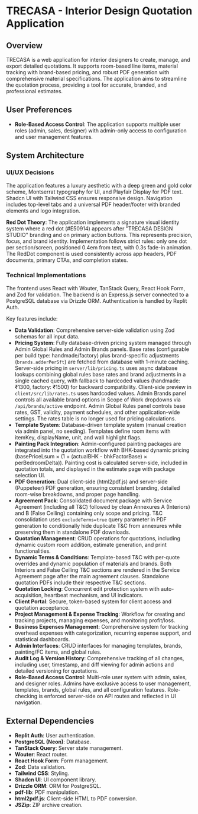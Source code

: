 # TRECASA - Interior Design Quotation Application

## Overview

TRECASA is a web application for interior designers to create, manage, and export detailed quotations. It supports room-based line items, material tracking with brand-based pricing, and robust PDF generation with comprehensive material specifications. The application aims to streamline the quotation process, providing a tool for accurate, branded, and professional estimates.

## User Preferences

- **Role-Based Access Control**: The application supports multiple user roles (admin, sales, designer) with admin-only access to configuration and user management features.

## System Architecture

### UI/UX Decisions

The application features a luxury aesthetic with a deep green and gold color scheme, Montserrat typography for UI, and Playfair Display for PDF text. Shadcn UI with Tailwind CSS ensures responsive design. Navigation includes top-level tabs and a universal PDF header/footer with branded elements and logo integration.

**Red Dot Theory**: The application implements a signature visual identity system where a red dot (#E50914) appears after "TRECASA DESIGN STUDIO" branding and on primary action buttons. This represents precision, focus, and brand identity. Implementation follows strict rules: only one dot per section/screen, positioned 0.4em from text, with 0.3s fade-in animation. The RedDot component is used consistently across app headers, PDF documents, primary CTAs, and completion states.

### Technical Implementations

The frontend uses React with Wouter, TanStack Query, React Hook Form, and Zod for validation. The backend is an Express.js server connected to a PostgreSQL database via Drizzle ORM. Authentication is handled by Replit Auth.

Key features include:
- **Data Validation**: Comprehensive server-side validation using Zod schemas for all input data.
- **Pricing System**: Fully database-driven pricing system managed through Admin Global Rules and Admin Brands panels. Base rates (configurable per build type: handmade/factory) plus brand-specific adjustments (`brands.adderPerSft`) are fetched from database with 1-minute caching. Server-side pricing in `server/lib/pricing.ts` uses async database lookups combining global rules base rates and brand adjustments in a single cached query, with fallback to hardcoded values (handmade: ₹1300, factory: ₹1500) for backward compatibility. Client-side preview in `client/src/lib/rates.ts` uses hardcoded values. Admin Brands panel controls all available brand options in Scope of Work dropdowns via `/api/brands/active` endpoint. Admin Global Rules panel controls base rates, GST, validity, payment schedules, and other application-wide settings. The rates table is no longer used for pricing calculations.
- **Template System**: Database-driven template system (manual creation via admin panel, no seeding). Templates define room items with itemKey, displayName, unit, and wall highlight flags.
- **Painting Pack Integration**: Admin-configured painting packages are integrated into the quotation workflow with BHK-based dynamic pricing (basePriceLsum × (1 + (actualBHK - bhkFactorBase) × perBedroomDelta)). Painting cost is calculated server-side, included in quotation totals, and displayed in the estimate page with package selection UI.
- **PDF Generation**: Dual client-side (html2pdf.js) and server-side (Puppeteer) PDF generation, ensuring consistent branding, detailed room-wise breakdowns, and proper page handling.
- **Agreement Pack**: Consolidated document package with Service Agreement (including all T&C) followed by clean Annexures A (Interiors) and B (False Ceiling) containing only scope and pricing. T&C consolidation uses `excludeTerms=true` query parameter in PDF generation to conditionally hide duplicate T&C from annexures while preserving them in standalone PDF downloads.
- **Quotation Management**: CRUD operations for quotations, including dynamic custom room addition, estimate generation, and print functionalities.
- **Dynamic Terms & Conditions**: Template-based T&C with per-quote overrides and dynamic population of materials and brands. Both Interiors and False Ceiling T&C sections are rendered in the Service Agreement page after the main agreement clauses. Standalone quotation PDFs include their respective T&C sections.
- **Quotation Locking**: Concurrent edit protection system with auto-acquisition, heartbeat mechanism, and UI indicators.
- **Client Portal**: Secure, token-based system for client access and quotation acceptance.
- **Project Management & Expense Tracking**: Workflow for creating and tracking projects, managing expenses, and monitoring profit/loss.
- **Business Expenses Management**: Comprehensive system for tracking overhead expenses with categorization, recurring expense support, and statistical dashboards.
- **Admin Interfaces**: CRUD interfaces for managing templates, brands, painting/FC items, and global rules.
- **Audit Log & Version History**: Comprehensive tracking of all changes, including user, timestamp, and diff viewing for admin actions and detailed versioning for quotations.
- **Role-Based Access Control**: Multi-role user system with admin, sales, and designer roles. Admins have exclusive access to user management, templates, brands, global rules, and all configuration features. Role-checking is enforced server-side on API routes and reflected in UI navigation.

## External Dependencies

- **Replit Auth**: User authentication.
- **PostgreSQL (Neon)**: Database.
- **TanStack Query**: Server state management.
- **Wouter**: React router.
- **React Hook Form**: Form management.
- **Zod**: Data validation.
- **Tailwind CSS**: Styling.
- **Shadcn UI**: UI component library.
- **Drizzle ORM**: ORM for PostgreSQL.
- **pdf-lib**: PDF manipulation.
- **html2pdf.js**: Client-side HTML to PDF conversion.
- **JSZip**: ZIP archive creation.